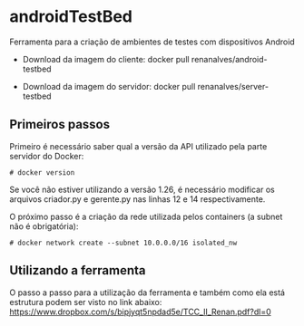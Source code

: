 # androidTestBed
Ferramenta para a criação de ambientes de testes com dispositivos Android

- Download da imagem do cliente:
   docker pull renanalves/android-testbed

- Download da imagem do servidor:
   docker pull renanalves/server-testbed

## Primeiros passos
Primeiro é necessário saber qual a versão da API utilizado pela parte servidor do Docker:
```
# docker version
```
Se você não estiver utilizando a versão 1.26, é necessário modificar os arquivos criador.py e gerente.py nas linhas 12 e 14 respectivamente.

O próximo passo é a criação da rede utilizada pelos containers (a subnet não é obrigatória):
```
# docker network create --subnet 10.0.0.0/16 isolated_nw
```
## Utilizando a ferramenta
O passo a passo para a utilização da ferramenta e também como ela está estrutura podem ser visto no link abaixo:
https://www.dropbox.com/s/bipjyqt5npdad5e/TCC_II_Renan.pdf?dl=0

